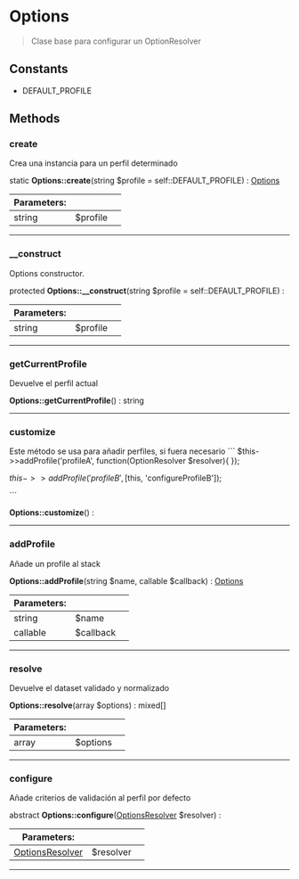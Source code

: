 
                                                                                                                                            
    
# Options


> Clase base para configurar un OptionResolver
>
> 




## Constants
- DEFAULT_PROFILE




## Methods

### create
Crea una instancia para un perfil determinado


static **Options::create**(string $profile = self::DEFAULT_PROFILE) : [Options](../../../Options.md)


|Parameters: | | |
| --- | --- | --- |
|string |$profile |  |

---


### __construct
Options constructor.


protected **Options::__construct**(string $profile = self::DEFAULT_PROFILE) : 


|Parameters: | | |
| --- | --- | --- |
|string |$profile |  |

---


### getCurrentProfile
Devuelve el perfil actual


**Options::getCurrentProfile**() : string



---


### customize
Este método se usa para añadir perfiles, si fuera necesario
´´´
$this->>addProfile('profileA', function(OptionResolver $resolver){
});

$this->>addProfile('profileB', [$this, 'configureProfileB']);

´´´

**Options::customize**() : 



---


### addProfile
Añade un profile al stack


**Options::addProfile**(string $name, callable $callback) : [Options](../../../Options.md)


|Parameters: | | |
| --- | --- | --- |
|string |$name |  |
|callable |$callback |  |

---


### resolve
Devuelve el dataset validado y normalizado


**Options::resolve**(array $options) : mixed[]


|Parameters: | | |
| --- | --- | --- |
|array |$options |  |

---


### configure
Añade criterios de validación al perfil por defecto


abstract **Options::configure**([OptionsResolver](../../../OptionsResolver.md) $resolver) : 


|Parameters: | | |
| --- | --- | --- |
|[OptionsResolver](../../../OptionsResolver.md) |$resolver |  |

---


                                                                                                                                                                                                                                                                                                                                                                                                            
    
                                                                                                                                                                                                                                                                             
                